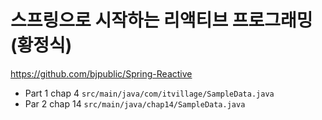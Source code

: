 # 스프링으로 시작하는 리액티브 프로그래밍 (황정식)

https://github.com/bjpublic/Spring-Reactive
- Part 1 chap 4 `src/main/java/com/itvillage/SampleData.java`
- Par 2 chap 14 `src/main/java/chap14/SampleData.java`
